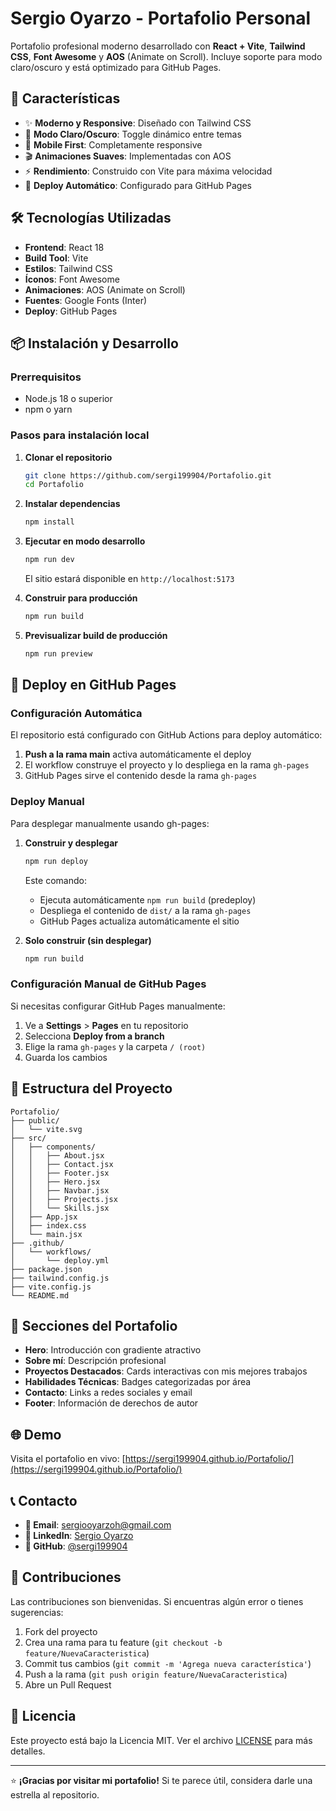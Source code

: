 # Sergio Oyarzo - Portafolio Personal

Portafolio profesional moderno desarrollado con **React + Vite**, **Tailwind CSS**, **Font Awesome** y **AOS** (Animate on Scroll). Incluye soporte para modo claro/oscuro y está optimizado para GitHub Pages.

## 🚀 Características

- ✨ **Moderno y Responsive**: Diseñado con Tailwind CSS
- 🌙 **Modo Claro/Oscuro**: Toggle dinámico entre temas
- 📱 **Mobile First**: Completamente responsive
- 🎬 **Animaciones Suaves**: Implementadas con AOS
- ⚡ **Rendimiento**: Construido con Vite para máxima velocidad
- 🚀 **Deploy Automático**: Configurado para GitHub Pages

## 🛠️ Tecnologías Utilizadas

- **Frontend**: React 18
- **Build Tool**: Vite
- **Estilos**: Tailwind CSS
- **Íconos**: Font Awesome
- **Animaciones**: AOS (Animate on Scroll)
- **Fuentes**: Google Fonts (Inter)
- **Deploy**: GitHub Pages

## 📦 Instalación y Desarrollo

### Prerrequisitos
- Node.js 18 o superior
- npm o yarn

### Pasos para instalación local

1. **Clonar el repositorio**
   ```bash
   git clone https://github.com/sergi199904/Portafolio.git
   cd Portafolio
   ```

2. **Instalar dependencias**
   ```bash
   npm install
   ```

3. **Ejecutar en modo desarrollo**
   ```bash
   npm run dev
   ```
   
   El sitio estará disponible en `http://localhost:5173`

4. **Construir para producción**
   ```bash
   npm run build
   ```

5. **Previsualizar build de producción**
   ```bash
   npm run preview
   ```

## 🚀 Deploy en GitHub Pages

### Configuración Automática

El repositorio está configurado con GitHub Actions para deploy automático:

1. **Push a la rama main** activa automáticamente el deploy
2. El workflow construye el proyecto y lo despliega en la rama `gh-pages`
3. GitHub Pages sirve el contenido desde la rama `gh-pages`

### Deploy Manual

Para desplegar manualmente usando gh-pages:

1. **Construir y desplegar**
   ```bash
   npm run deploy
   ```
   
   Este comando:
   - Ejecuta automáticamente `npm run build` (predeploy)
   - Despliega el contenido de `dist/` a la rama `gh-pages`
   - GitHub Pages actualiza automáticamente el sitio

2. **Solo construir (sin desplegar)**
   ```bash
   npm run build
   ```

### Configuración Manual de GitHub Pages

Si necesitas configurar GitHub Pages manualmente:

1. Ve a **Settings** > **Pages** en tu repositorio
2. Selecciona **Deploy from a branch**
3. Elige la rama `gh-pages` y la carpeta `/ (root)`
4. Guarda los cambios

## 📁 Estructura del Proyecto

```
Portafolio/
├── public/
│   └── vite.svg
├── src/
│   ├── components/
│   │   ├── About.jsx
│   │   ├── Contact.jsx
│   │   ├── Footer.jsx
│   │   ├── Hero.jsx
│   │   ├── Navbar.jsx
│   │   ├── Projects.jsx
│   │   └── Skills.jsx
│   ├── App.jsx
│   ├── index.css
│   └── main.jsx
├── .github/
│   └── workflows/
│       └── deploy.yml
├── package.json
├── tailwind.config.js
├── vite.config.js
└── README.md
```

## 🎨 Secciones del Portafolio

- **Hero**: Introducción con gradiente atractivo
- **Sobre mí**: Descripción profesional
- **Proyectos Destacados**: Cards interactivas con mis mejores trabajos
- **Habilidades Técnicas**: Badges categorizadas por área
- **Contacto**: Links a redes sociales y email
- **Footer**: Información de derechos de autor

## 🌐 Demo

Visita el portafolio en vivo: [https://sergi199904.github.io/Portafolio/](https://sergi199904.github.io/Portafolio/)

## 📞 Contacto

- **📧 Email**: [sergiooyarzoh@gmail.com](mailto:sergiooyarzoh@gmail.com)
- **💼 LinkedIn**: [Sergio Oyarzo](https://www.linkedin.com/in/sergio-oyarzo-414652130/)
- **🐙 GitHub**: [@sergi199904](https://github.com/sergi199904)

## 🤝 Contribuciones

Las contribuciones son bienvenidas. Si encuentras algún error o tienes sugerencias:

1. Fork del proyecto
2. Crea una rama para tu feature (`git checkout -b feature/NuevaCaracteristica`)
3. Commit tus cambios (`git commit -m 'Agrega nueva característica'`)
4. Push a la rama (`git push origin feature/NuevaCaracteristica`)
5. Abre un Pull Request

## 📄 Licencia

Este proyecto está bajo la Licencia MIT. Ver el archivo [LICENSE](LICENSE) para más detalles.

---

⭐ **¡Gracias por visitar mi portafolio!** Si te parece útil, considera darle una estrella al repositorio.